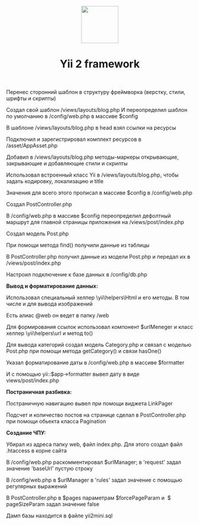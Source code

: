 <p align="center">
        <img src="https://avatars0.githubusercontent.com/u/993323" height="100px">
    <h1 align="center">Yii 2 framework</h1>
    <br>
</p>

Перенес сторонний шаблон в структуру фреймворка (верстку, стили, шрифты и скрипты)

Создал свой шаблон /views/layouts/blog.php И переопределил шаблон по умолчанию в /config/web.php в массиве $config

В шаблоне /views/layouts/blog.php в head взял ссылки на ресурсы

Подключил и зарегистрировал комплект ресурсов в /asset/AppAsset.php

Добавил в /views/layouts/blog.php методы-маркеры открывающие, закрывающие и добавляющие стили и скрипты

Использовал встроенный класс Yii в /views/layouts/blog.php, чтобы задать кодировку, локализацию и title

Значения для всего этого прописал в массиве $config в /config/web.php

Создал PostController.php

В /config/web.php в массиве $config переопределил дефолтный маршрут для главной страницы приложения на /views/post/index.php

Создал модель Post.php

При помощи метода find() получили данные из таблицы

В PostController.php получил данные из модели Post.php и передал их в /views/post/index.php

Настроил подключение к базе данных в /config/db.php

<b>Вывод и форматирование данных:</b>

Использовал специальный хелпер \yii\helpers\Html и его методы. В том числе и для вывода изображений

Есть алиас @web он ведет в папку /web

Для формирования ссылок использовал компонент $urlMeneger и класс хелпер \yii\helpers\url и метод to()

Для вывода категорий создал модель Category.php и связал с моделью Post.php при помощи метода getCategory() и связи hasOne()

Указал форматирование даты в /config/web.php в массиве $formatter

И с помощью yii::$app->formatter вывел дату в виде views/post/index.php

<b>Постраничная разбивка:</b>

Постраничную навигацию вывел при помощи виджета LinkPager

Подсчет и количество постов на странице сделал в PostController.php при помощи обьекта класса Pagination

<b>Создание ЧПУ:</b>

Убирал из адреса папку web, файл index.php. Для этого создал файл .htaccess в корне сайта

В /config/web.php раскомментировал $urlManager; в 'request' задал значение 'baseUrl' пустую строку

В /config/web.php в $urlManager в 'rules' задал значение с помощью регулярных выражений

В PostController.php в $pages параметрам $forcePageParam и  $ pageSizeParam задал значение false

Дамп базы находится в файле yii2mini.sql
